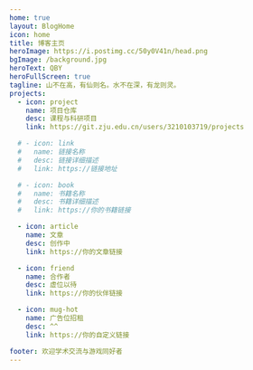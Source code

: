 ```yaml
---
home: true
layout: BlogHome
icon: home
title: 博客主页
heroImage: https://i.postimg.cc/50y0V41n/head.png
bgImage: /background.jpg
heroText: QBY
heroFullScreen: true
tagline: 山不在高，有仙则名。水不在深，有龙则灵。
projects:
  - icon: project
    name: 项目仓库
    desc: 课程与科研项目
    link: https://git.zju.edu.cn/users/3210103719/projects

  # - icon: link
  #   name: 链接名称
  #   desc: 链接详细描述
  #   link: https://链接地址

  # - icon: book
  #   name: 书籍名称
  #   desc: 书籍详细描述
  #   link: https://你的书籍链接

  - icon: article
    name: 文章 
    desc: 创作中
    link: https://你的文章链接

  - icon: friend
    name: 合作者
    desc: 虚位以待
    link: https://你的伙伴链接

  - icon: mug-hot
    name: 广告位招租
    desc: ^^
    link: https://你的自定义链接

footer: 欢迎学术交流与游戏同好者
---
```


<!-- 这是一个博客主页的案例。

要使用此布局，你应该在页面前端设置 `layout: BlogHome` 和 `home: true`。

相关配置文档请见 [博客主页](https://theme-hope.vuejs.press/zh/guide/blog/home.html)。 -->
